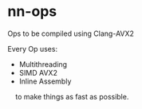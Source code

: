 # nn-ops
 Ops to be compiled using Clang-AVX2

Every Op uses:
<ul>
<li>Multithreading</li>
<li>SIMD AVX2</li>
<li>Inline Assembly</li>
</ul>
&nbsp&nbsp&nbsp to make things as fast as possible.
